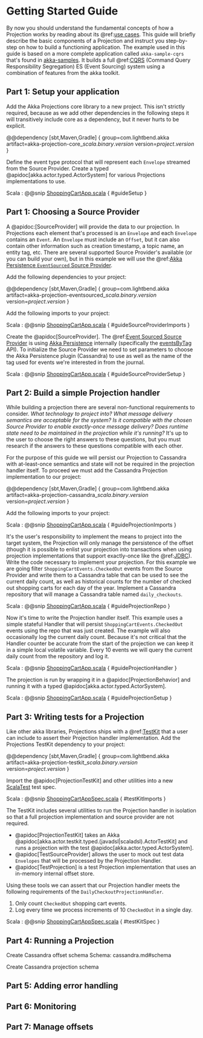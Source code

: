 # Getting Started Guide

By now you should understand the fundamental concepts of how a Projection works by reading about its @ref:[use cases](use-cases.md).
This guide will briefly describe the basic components of a Projection and instruct you step-by-step on how to build a functioning application.
The example used in this guide is based on a more complete application called `akka-sample-cqrs` that's found in [akka-samples](https://github.com/akka/akka-samples/). 
It builds a full @ref:[CQRS](use-cases.md#command-query-responsibility-segregation-cqrs-) (Command Query Responsibility Segregation) ES (Event Sourcing) system using a combination of features from the akka toolkit.

## Part 1: Setup your application

Add the Akka Projections core library to a new project.
This isn't strictly required, because as we add other dependencies in the following steps it will transitively include core as a dependency, but it never hurts to be explicit.

@@dependency [sbt,Maven,Gradle] {
  group=com.lightbend.akka
  artifact=akka-projection-core_$scala.binary.version$
  version=$project.version$
}

Define the event type protocol that will represent each `Envelope` streamed from the Source Provider.
Create a typed @apidoc[akka.actor.typed.ActorSystem] for various Projections implementations to use.

Scala
:  @@snip [ShoppingCartApp.scala](/examples/src/test/scala/docs/guide/ShoppingCartApp.scala) { #guideSetup }

## Part 1: Choosing a Source Provider

A @apidoc:[SourceProvider] will provide the data to our projection. 
In Projections each element that's processed is an `Envelope` and each `Envelope` contains an `Event`.
An `Envelope` must include an `Offset`, but it can also contain other information such as creation timestamp, a topic name, an entity tag, etc.
There are several supported Source Provider's available (or you can build your own), but in this example we will use the @ref:[Akka Persistence `EventSourced` Source Provider](eventsourced.md).

Add the following dependencies to your project:

@@dependency [sbt,Maven,Gradle] {
  group=com.lightbend.akka
  artifact=akka-projection-eventsourced_$scala.binary.version$
  version=$project.version$
}

Add the following imports to your project:

Scala
:  @@snip [ShoppingCartApp.scala](/examples/src/test/scala/docs/guide/ShoppingCartApp.scala) { #guideSourceProviderImports }

Create the @apidoc[SourceProvider].
The @ref:[Event Sourced Source Provider](eventsourced.md) is using [Akka Persistence](https://doc.akka.io/docs/akka/current/typed/persistence.html) internally (specifically the [eventsByTag](https://doc.akka.io/docs/akka/current/persistence-query.html#eventsbytag-and-currenteventsbytag) API).
To initialize the Source Provider we need to set parameters to choose the Akka Persistence plugin (Cassandra) to use as well as the name of the tag used for events we're interested in from the journal.

Scala
:  @@snip [ShoppingCartApp.scala](/examples/src/test/scala/docs/guide/ShoppingCartApp.scala) { #guideSourceProviderSetup }

## Part 2: Build a simple Projection handler

While building a projection there are several non-functional requirements to consider.
_What technology to project into? What message delivery semantics are acceptable for the system? Is it compatible with the chosen Source Provider to enable exactly-once message delivery? Does runtime state need to be maintained in the projection while it's running?_
It's up to the user to choose the right answers to these questions, but you must research if the answers to these questions compatible with each other.

For the purpose of this guide we will persist our Projection to Cassandra with at-least-once semantics and state will not be required in the projection handler itself.
To proceed we must add the Cassandra Projection implementation to our project:

@@dependency [sbt,Maven,Gradle] {
  group=com.lightbend.akka
  artifact=akka-projection-cassandra_$scala.binary.version$
  version=$project.version$
}

Add the following imports to your project:

Scala
:  @@snip [ShoppingCartApp.scala](/examples/src/test/scala/docs/guide/ShoppingCartApp.scala) { #guideProjectionImports }

It's the user's responsibility to implement the means to project into the target system, the Projection will only manage the persistence of the offset (though it is possible to enlist your projection into transactions when using projection implementations that support exactly-once like the @ref:[JDBC](jdbc.md)).
Write the code necessary to implement your projection.
For this example we are going filter `ShoppingCartEvents.CheckedOut` events from the Source Provider and write them to a Cassandra table that can be used to see the current daily count, as well as historical counts for the number of checked out shopping carts for each day of the year.
Implement a Cassandra repository that will manage a Cassandra table named `daily_checkouts`.

Scala
:  @@snip [ShoppingCartApp.scala](/examples/src/test/scala/docs/guide/ShoppingCartApp.scala) { #guideProjectionRepo }

Now it's time to write the Projection handler itself.
This example uses a simple stateful Handler that will persist `ShoppingCartEvents.CheckedOut` events using the repo that was just created.
The example will also occasionally log the current daily count.
Because it's not critical that the Handler counter be accurate from the start of the projection we can keep it in a simple local volatile variable.
Every 10 events we will query the current daily count from the repository and log it.

Scala
:  @@snip [ShoppingCartApp.scala](/examples/src/test/scala/docs/guide/ShoppingCartApp.scala) { #guideProjectionHandler }

The projection is run by wrapping it in a @apidoc[ProjectionBehavior] and running it with a typed @apidoc[akka.actor.typed.ActorSystem].

Scala
:  @@snip [ShoppingCartApp.scala](/examples/src/test/scala/docs/guide/ShoppingCartApp.scala) { #guideProjectionSetup }

## Part 3: Writing tests for a Projection

Like other akka libraries, Projections ships with a @ref:[TestKit](testing.md) that a user can include to assert their Projection handler implementation.
Add the Projections TestKit dependency to your project:

@@dependency [sbt,Maven,Gradle] {
  group=com.lightbend.akka
  artifact=akka-projection-testkit_$scala.binary.version$
  version=$project.version$
}

Import the @apidoc[ProjectionTestKit] and other utilities into a new [ScalaTest](https://www.scalatest.org/) test spec.

Scala
:  @@snip [ShoppingCartAppSpec.scala](/examples/src/test/scala/docs/guide/ShoppingCartAppSpec.scala) { #testKitImports }

The TestKit includes several utilities to run the Projection handler in isolation so that a full projection implementation and source provider are not required.

* @apidoc[ProjectionTestKit] takes an Akka @apidoc[akka.actor.testkit.typed.(javadsl|scaladsl).ActorTestKit] and runs a projection with the test @apidoc[akka.actor.typed.ActorSystem].
* @apidoc[TestSourceProvider] allows the user to mock out test data `Envelopes` that will be processed by the Projection Handler.
* @apidoc[TestProjection] is a test Projection implementation that uses an in-memory internal offset store.

Using these tools we can assert that our Projection handler meets the following requirements of the `DailyCheckoutProjectionHandler`.

1. Only count `CheckedOut` shopping cart events.
1. Log every time we process increments of 10 `CheckedOut` in a single day.

Scala
:  @@snip [ShoppingCartAppSpec.scala](/examples/src/test/scala/docs/guide/ShoppingCartAppSpec.scala) { #testKitSpec }

## Part 4: Running a Projection

Create Cassandra offset schema
Schema: cassandra.md#schema

Create Cassandra projection schema

## Part 5: Adding error handling

## Part 6: Monitoring

## Part 7: Manage offsets

